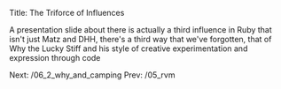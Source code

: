 Title: The Triforce of Influences

A presentation slide about there is actually a third influence in Ruby that isn't just
Matz and DHH, there's a third way that we've forgotten, that of Why the Lucky
Stiff and his style of creative experimentation and expression through
code

Next: /06_2_why_and_camping
Prev: /05_rvm
